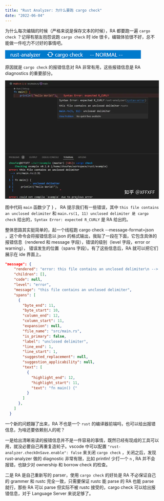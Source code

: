 ```yaml
---
title: "Rust Analyzer: 为什么要跑 cargo check"
date: "2022-06-04"
---
```


为什么每次编辑的时候（严格来说是保存文本的时候），RA 都要跑一遍 `cargo check` ？记得有朋友抱怨说跑 `cargo check` 时 ide 很卡，编辑体验很不好，总不能做一件吃力不讨好的事情吧。

![](/11/status_bar.png) 

原因就是 `cargo check` 的报错信息对 RA 非常有用，这些报错信息是 RA diagnostics 的重要部分。

![](/11/vscode.png)  

图中代码 `main` 函数少了 } ， RA 提示我们有一些错误，其中 `this file contains an unclosed delimiter` 和 `main.rs(1, 11) unclosed delimiter 是 cargo check` 给出的，`Syntax Error: expected R_CURLY` 是 RA 给出的。

整体思路其实挺简单的，起一个线程跑 cargo check --message-format=json ，这个命令会将报错信息以 json 的格式输出，我贴了一段在下面，它包含具体的报错信息（rendered 和 message 字段），错误的级别（level 字段，error or warning）， 错误发生的位置（spans 字段）。有了这些信息后，RA 就可以把它们展示在 ide 界面上。

```json
"message": {
    "rendered": "error: this file contains an unclosed delimiter\n --> src/main.rs:2:31\n  |\n1 | fn main() {\n  |           - unclosed delimiter\n2 |     println!(\"Hello World!\");\n  |                               ^\n\n",
    "children": [],
    "code": null,
    "level": "error",
    "message": "this file contains an unclosed delimiter",
    "spans": [
      {
        "byte_end": 11,
        "byte_start": 10,
        "column_end": 12,
        "column_start": 11,
        "expansion": null,
        "file_name": "src/main.rs",
        "is_primary": false,
        "label": "unclosed delimiter",
        "line_end": 1,
        "line_start": 1,
        "suggested_replacement": null,
        "suggestion_applicability": null,
        "text": [
          {
            "highlight_end": 12,
            "highlight_start": 11,
            "text": "fn main() {"
          }
        ]
      },
    ]
  }
```

一个新的问题蹦了出来，RA 不也是一个 `rust` 的编译器前端吗，也可以给出报错信息，为啥还要依赖别人的呢？

一是给出清晰易读的报错信息并不是一件容易的事情，既然已经有现成的工具可以用，就没必要自己再重复造轮子。vscode 中可以配置 `"rust-analyzer.checkOnSave.enable": false` 来关闭 `cargo check` ，关闭之后，发现 rust-analyzer 做的 diagnostic 非常有限，比如 println! 少打一个 `n` , RA 并不会报错，也缺少对 ownership 和 borrow check 的检查。

二是 RA 是自己重新写的 parser，使用 `cargo check` 的好处是 RA 不必保证自己的 grammer 和 rustc 完全一致，只需要保证 rustc 能 parse 的 RA 也能 parse 就行，那些 RA 可以 parse 但实际不被 rustc 接受的，cargo check 可以给出报错信息，对于 Language Server 来说足够了。
